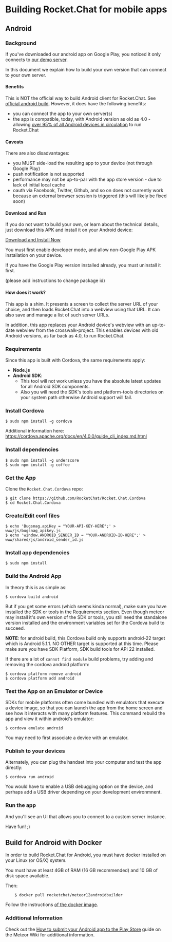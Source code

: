# Building Rocket.Chat for mobile apps

## Android 

### Background
If you've downloaded our android app on Google Play, you noticed it only connects to [our demo server](http://demo.rocket.chat).

In this document we explain how to build your own version that can connect to your own server.


#### Benefits

This is NOT the official way to build Android client for Rocket.Chat. See [official android build](https://github.com/RocketChat/Rocket.Chat/wiki/How-to-Build-Rocket.Chat-for-Android). However, it does have the following benefits:

* you can connect the app to your own server(s)
* the app is compatible, today, with Android version as old as 4.0 - allowing [over 95% of all Android devices in circulation](https://developer.android.com/about/dashboards/index.html)  to run Rocket.Chat

#### Caveats

There are also disadvantages:

* you MUST side-load the resulting app to your device (not through Google Play)
* push notification is not supported
* performance may not be up-to-par with the app store version - due to lack of initial local cache
* oauth via Facebook, Twitter, Github, and so on does not currently work because an external browser session is triggered (this will likely be fixed soon)

#### Download and Run

If you do not want to build your own, or learn about the technical details, just download this APK and install it on your Android device:

[Download and Install Now](https://rocket.chat/dists/android/rc.apk)

You must first enable developer mode, and allow non-Google Play APK installation on your device.

If you have the Google Play version installed already, you must uninstall it first.

(please add instructions to change package id)

#### How does it work?

This app is a shim.  It presents a screen to collect the server URL of your choice, and then loads Rocket.Chat into a webview using that URL.  It can also save and manage a list of such server URLs.

In addition, this app replaces your Android device's webview with an up-to-date webview from the crosswalk-project.  This enables devices with old Android versions, as far back as 4.0, to run Rocket.Chat.
 

### Requirements 

Since this app is built with Cordova, the same requirements apply:

- __Node.js__
- __Android SDK__: 
    - This tool will not work unless you have the absolute latest updates for all Android SDK components. 
    - Also you will need the SDK's tools and platform-tools directories on your system path otherwise Android support will fail.

### Install Cordova 

    $ sudo npm install -g cordova
    
Additional information here: https://cordova.apache.org/docs/en/4.0.0/guide_cli_index.md.html

### Install dependencies

    $ sudo npm install -g underscore
    $ sudo npm install -g coffee


### Get the App

Clone the `Rocket.Chat.Cordova` repo: 

    $ git clone https://github.com/RocketChat/Rocket.Chat.Cordova
    $ cd Rocket.Chat.Cordova

### Create/Edit conf files

    $ echo 'Bugsnag.apiKey = "YOUR-API-KEY-HERE";' > www/js/bugsnag_apikey.js
    $ echo 'window.ANDROID_SENDER_ID = "YOUR-ANDROID-ID-HERE";' > www/shared/js/android_sender_id.js

### Install app dependencies

    $ sudo npm install

### Build the Android App

In theory this is as simple as: 

    $ cordova build android

But if you get some errors (which seems kinda normal), make sure you have installed the SDK or tools in the Requirements section. Even though meteor may install it's own version of the SDK or tools, you still need the standalone version installed and the environment variables set for the Cordova build to succeed. 

__NOTE__: for android build, this Cordova build only supports android-22 target which is Android 5.1.1.  NO OTHER target is supported at this time.  Please make sure you have SDK Platform, SDK build tools for API 22 installed.

If there are a lot of `cannot find module` build problems, try adding and removing the cordova android platform:

    $ cordova platform remove android
    $ cordova platform add android

### Test the App on an Emulator or Device

SDKs for mobile platforms often come bundled with emulators that execute a device image, so that you can launch the app from the home screen and see how it interacts with many platform features. This command rebuild the app and view it within android's emulator:

    $ cordova emulate android
    
You may need to first associate a device with an emulator.

### Publish to your devices

Alternately, you can plug the handset into your computer and test the app directly:

    $ cordova run android

You would have to enable a USB debugging option on the device, and perhaps add a USB driver depending on your development environmnent.

### Run the app

And you'll see an UI that allows you to connect to a custom server instance. 

Have fun! ;)

## Build for Android with Docker

In order to build Rocket.Chat for Android, you must have docker installed on your Linux (or OS/X) system.

You must have at least 4GB of RAM (16 GB recommended) and 10 GB of disk space available.

Then:

```shell
    $ docker pull rocketchat/meteor12androidbuilder
```

Follow the instructions [of the docker image](https://hub.docker.com/r/rocketchat/meteor12androidbuilder/).

### Additional Information

Check out the [How to submit your Android app to the Play Store](https://github.com/meteor/meteor/wiki/How-to-submit-your-Android-app-to-Play-Store) guide on the Meteor Wiki for additional information.

